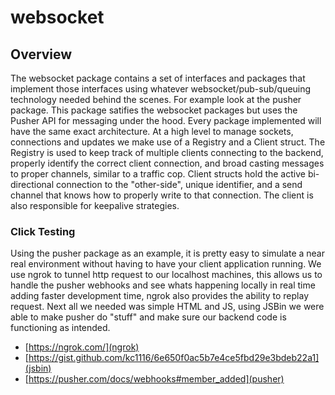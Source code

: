 # websocket

## Overview

The websocket package contains a set of interfaces and packages that implement those interfaces using whatever websocket/pub-sub/queuing technology
needed behind the scenes. For example look at the pusher package. This package satifies the websocket packages but uses the Pusher API for messaging under the hood. Every package implemented will have the same exact architecture. At a high level to manage sockets, connections and updates we make use of a Registry and a Client struct. The Registry is used to keep track of multiple clients connecting to the backend, properly identify the correct client connection, and broad casting messages to proper channels, similar to a traffic cop. Client structs hold the active bi-directional connection to the "other-side", unique identifier, and a send channel that knows how to properly write to that connection. The client is also responsible for keepalive strategies.

### Click Testing

Using the pusher package as an example, it is pretty easy to simulate a near real environment without having to have your client application running. We use ngrok to tunnel http request to our localhost machines, this allows us to handle the pusher webhooks and see whats happening locally in real time adding faster development time, ngrok also provides the ability to replay request. Next all we needed was simple HTML and JS, using JSBin we were able to make pusher do "stuff" and make sure our backend code is functioning as intended.

- [https://ngrok.com/](ngrok)
- [https://gist.github.com/kc1116/6e650f0ac5b7e4ce5fbd29e3bdeb22a1](jsbin)
- [https://pusher.com/docs/webhooks#member_added](pusher)